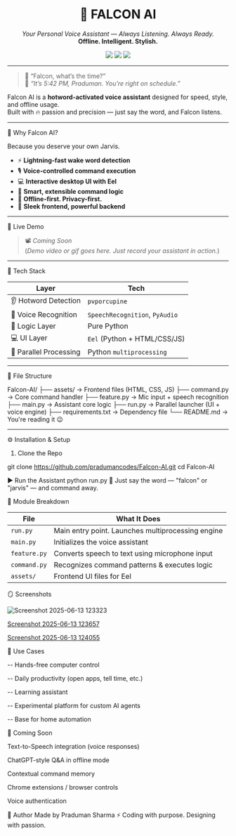 <h1 align="center">🦅 FALCON AI</h1>
<p align="center">
  <i>Your Personal Voice Assistant — Always Listening. Always Ready.</i><br>
  <b>Offline. Intelligent. Stylish.</b>
</p>

<p align="center">
  <img src="https://img.shields.io/badge/Python-3.8%2B-blue?style=for-the-badge" />
  <img src="https://img.shields.io/badge/Porcupine-Hotword-orange?style=for-the-badge" />
  <img src="https://img.shields.io/badge/UI-Eel%20%2B%20HTML-blueviolet?style=for-the-badge" />
</p>

---

> 💬 “Falcon, what’s the time?”  
> 🧠 *“It’s 5:42 PM, Praduman. You’re right on schedule.”*

Falcon AI is a **hotword-activated voice assistant** designed for speed, style, and offline usage.  
Built with 🔥 passion and precision — just say the word, and Falcon listens.

---

🎯 Why Falcon AI?

Because you deserve your own Jarvis.

- ⚡ **Lightning-fast wake word detection**
- 🎙️ **Voice-controlled command execution**
- 💻 **Interactive desktop UI with Eel**
- 🧠 **Smart, extensible command logic**
- 🔐 **Offline-first. Privacy-first.**
- 🎨 **Sleek frontend, powerful backend**

---

🚀 Live Demo

> 📽️ *Coming Soon*  
(*Demo video or gif goes here. Just record your assistant in action.*)

---

🧠 Tech Stack

| Layer | Tech |
|-------|------|
| 👂 Hotword Detection | `pvporcupine` |
| 🎤 Voice Recognition | `SpeechRecognition`, `PyAudio` |
| 🧠 Logic Layer | Pure Python |
| 💻 UI Layer | `Eel` (Python + HTML/CSS/JS) |
| 🔁 Parallel Processing | Python `multiprocessing` |

---

📁 File Structure

Falcon-AI/
├── assets/ → Frontend files (HTML, CSS, JS)
├── command.py → Core command handler
├── feature.py → Mic input + speech recognition
├── main.py → Assistant core logic
├── run.py → Parallel launcher (UI + voice engine)
├── requirements.txt → Dependency file
└── README.md → You're reading it 😉



---

⚙️ Installation & Setup

1. Clone the Repo

git clone https://github.com/pradumancodes/Falcon-AI.git
cd Falcon-AI




▶️ Run the Assistant
python run.py
🎤 Just say the word — "falcon" or "jarvis" — and command away.



🧩 Module Breakdown

| File         | What It Does                                      |
| ------------ | ------------------------------------------------- |
| `run.py`     | Main entry point. Launches multiprocessing engine |
| `main.py`    | Initializes the voice assistant                   |
| `feature.py` | Converts speech to text using microphone input    |
| `command.py` | Recognizes command patterns & executes logic      |
| `assets/`    | Frontend UI files for Eel                         |



🪞 Screenshots

![Screenshot 2025-06-13 123323](https://github.com/user-attachments/assets/81bb1857-28e2-4642-a0b6-081389c958da)


[Screenshot 2025-06-13 123657](https://github.com/user-attachments/assets/8c76e11a-581e-4bfc-9c78-33fd6c0921dd)

[Screenshot 2025-06-13 124055](https://github.com/user-attachments/assets/b1dcd98d-cafe-4b4b-9f79-b12c8259c3ab)



🧪 Use Cases

-- Hands-free computer control

-- Daily productivity (open apps, tell time, etc.)

-- Learning assistant

-- Experimental platform for custom AI agents

-- Base for home automation



🔮 Coming Soon

Text-to-Speech integration (voice responses)

ChatGPT-style Q&A in offline mode

Contextual command memory

Chrome extensions / browser controls

Voice authentication




🧔 Author
Made by Praduman Sharma
⚡ Coding with purpose. Designing with passion.

